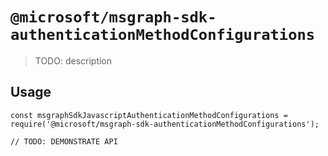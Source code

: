 # `@microsoft/msgraph-sdk-authenticationMethodConfigurations`

> TODO: description

## Usage

```
const msgraphSdkJavascriptAuthenticationMethodConfigurations = require('@microsoft/msgraph-sdk-authenticationMethodConfigurations');

// TODO: DEMONSTRATE API
```
